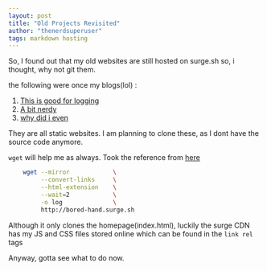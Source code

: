 ```yaml
---
layout: post
title: "Old Projects Revisited"
author: "thenerdsuperuser"
tags: markdown hosting
---
```


So, I found out that my old websites are still hosted on surge.sh so, i thought, why not git them.

the following were once my blogs(lol) :

1. [This is good for logging](http://bored-hand.surge.sh)   
2. [A bit nerdy](http://sturdy-neck.surge.sh)   
3. [why did i even](http://icky-grape.surge.sh)   


They are all static websites. 
I am planning to clone these, as I dont have the source code anymore.

`wget` will help me as always. Took the reference from [here](https://alvinalexander.com/linux-unix/how-to-make-offline-mirror-copy-website-with-wget/)



```bash
	wget --mirror            \
	     --convert-links     \
	     --html-extension    \
	     --wait=2            \
	     -o log              \
	     http://bored-hand.surge.sh
```

Although it only clones the homepage(index.html), luckily the surge CDN has my JS and CSS files stored online which can be found in the `link rel` tags

Anyway, gotta see what to do now.
